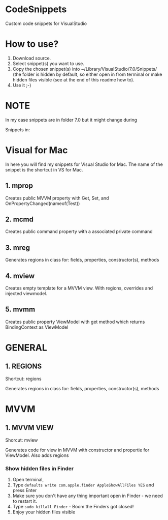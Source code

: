 # CodeSnippets
Custom code snippets for VisualStudio

# How to use? #
1. Download source.
2. Select snippet(s) you want to use.
3. Copy the chosen snippet(s) into ~/Library/VisualStudio/7.0/Snippets/ (the folder is hidden by default, so either open in from terminal or make hidden files visible (see at the end of this readme how to).
4. Use it ;-)

# NOTE 
In my case snippets are in folder 7.0 but it might change during 

Snippets in:
# Visual for Mac #
In here you will find my snippets for Visual Studio for Mac. The name of the snippet is the shortcut in VS for Mac.

## 1. mprop ##
Creates public MVVM property with Get, Set, and OnPropertyChanged(nameof(Test))

## 2. mcmd ##
Creates public command property with a associated private command

## 3. mreg ##
Generates regions in class for: fields, properties, constructor(s), methods

## 4. mview ##
Creates empty template for a MVVM view. With regions, overrides and injected viewmodel.

## 5. mvmm ##
Creates public property ViewModel with get method which returns BindingContext as ViewModel

# GENERAL #

## 1. REGIONS ##
Shortcut: regions

Generates regions in class for: fields, properties, constructor(s), methods

# MVVM #

## 1. MVVM VIEW ##
Shorcut: mview

Generates code for view in MVVM with constructor and propertie for ViewModel. Also adds regions


### Show hidden files in Finder
1. Open terminal,
2. Type `defaults write com.apple.finder AppleShowAllFiles YES` and press Enter
3. Make sure you don't have any thing important open in Finder - we need to restart it.
4. Type `sudo killall Finder` - Boom the Finders got closed!
5. Enjoy your hidden files visible
